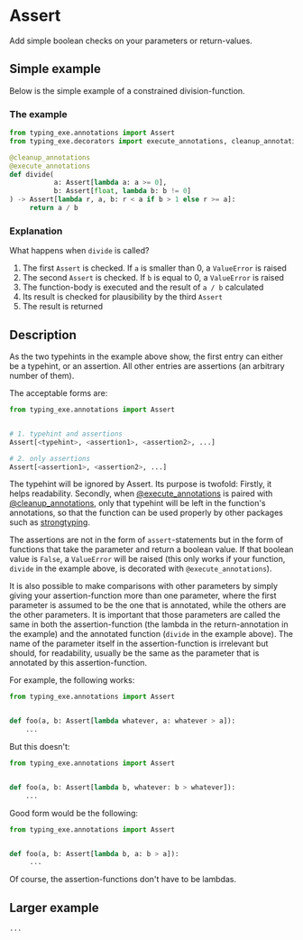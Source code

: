 # Assert

Add simple boolean checks on your parameters or return-values.
    
## Simple example

Below is the simple example of a constrained division-function.

### The example
    
```python
from typing_exe.annotations import Assert
from typing_exe.decorators import execute_annotations, cleanup_annotations

@cleanup_annotations
@execute_annotations
def divide(
           a: Assert[lambda a: a >= 0], 
           b: Assert[float, lambda b: b != 0]
) -> Assert[lambda r, a, b: r < a if b > 1 else r >= a]:
     return a / b
```   

### Explanation

What happens when `divide` is called? 

1. The first `Assert` is checked. If `a` is smaller than 0, a `ValueError` is raised
2. The second `Assert` is checked. If `b` is equal to 0, a `ValueError` is raised
3. The function-body is executed and the result of `a / b` calculated
4. Its result is checked for plausibility by the third `Assert`
5. The result is returned
        
## Description
        
As the two typehints in the example above show, the first entry can either be a typehint, 
or an assertion. All other entries are assertions (an arbitrary number of them).

The acceptable forms are:

```python
from typing_exe.annotations import Assert


# 1. typehint and assertions
Assert[<typehint>, <assertion1>, <assertion2>, ...]

# 2. only assertions
Assert[<assertion1>, <assertion2>, ...]
```
    
The typehint will be ignored by Assert. Its purpose is twofold: Firstly, it helps readability.
Secondly, when [@execute_annotations](https://snimu.github.io/typing-exe/execute_annotations/) 
is paired with [@cleanup_annotations](https://snimu.github.io/typing-exe/cleanup_annotations/), 
only that typehint will be left in the function's annotations, so that the function can be used 
properly by other packages such as [strongtyping](https://github.com/FelixTheC/strongtyping).
    
The assertions are not in the form of `assert`-statements but in the form of functions that 
take the parameter and return a boolean value. If that boolean value is `False`, a `ValueError` 
will be raised (this only works if your function, `divide` in the example above, is decorated with 
`@execute_annotations`). 
    
It is also possible to make comparisons with other parameters by simply giving your assertion-function
more than one parameter, where the first parameter is assumed to be the one that is annotated, 
while the others are the other parameters. It is important that those parameters are called the 
same in both the assertion-function (the lambda in the return-annotation in the example) and 
the annotated function (`divide` in the example above). The name of the parameter itself in the 
assertion-function is irrelevant but should, for readability, usually be the same as the parameter
that is annotated by this assertion-function.
    
For example, the following works:
    
```python
from typing_exe.annotations import Assert


def foo(a, b: Assert[lambda whatever, a: whatever > a]):
    ...
```
        
But this doesn't:
    
```python
from typing_exe.annotations import Assert


def foo(a, b: Assert[lambda b, whatever: b > whatever]):
    ...
```
    
Good form would be the following:
    
```python
from typing_exe.annotations import Assert


def foo(a, b: Assert[lambda b, a: b > a]):
     ...
```
        
Of course, the assertion-functions don't have to be lambdas. 

## Larger example

```python
...
```
    